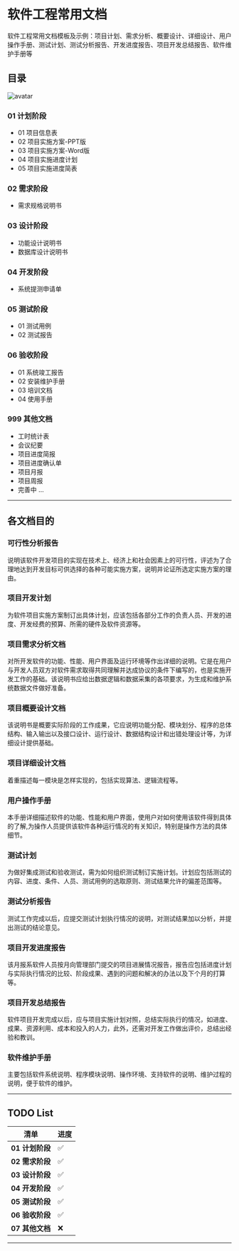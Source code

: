 # 软件工程常用文档

软件工程常用文档模板及示例：项目计划、需求分析、概要设计、详细设计、用户操作手册、测试计划、测试分析报告、开发进度报告、项目开发总结报告、软件维护手册等

## 目录

![avatar](./sp-global.png)

### 01 计划阶段

- 01 项目信息表
- 02 项目实施方案-PPT版
- 03 项目实施方案-Word版
- 04 项目实施进度计划
- 05 项目实施进度简表

### 02 需求阶段

- 需求规格说明书

### 03 设计阶段

- 功能设计说明书
- 数据库设计说明书

### 04 开发阶段

- 系统提测申请单

### 05 测试阶段

- 01 测试用例
- 02 测试报告

### 06 验收阶段

- 01 系统竣工报告
- 02 安装维护手册
- 03 培训文档
- 04 使用手册

### 999 其他文档

- 工时统计表
- 会议纪要
- 项目进度简报
- 项目进度确认单
- 项目月报
- 项目周报
- 完善中 ...

 ----

## 各文档目的

### 可行性分析报告

说明该软件开发项目的实现在技术上、经济上和社会因素上的可行性，评述为了合理地达到开发目标可供选择的各种可能实施方案，说明并论证所选定实施方案的理由。

### 项目开发计划

为软件项目实施方案制订出具体计划，应该包括各部分工作的负责人员、开发的进度、开发经费的预算、所需的硬件及软件资源等。

### 项目需求分析文档

对所开发软件的功能、性能、用户界面及运行环境等作出详细的说明。它是在用户与开发人员双方对软件需求取得共同理解并达成协议的条件下编写的，也是实施开发工作的基础。该说明书应给出数据逻辑和数据采集的各项要求，为生成和维护系统数据文件做好准备。

### 项目概要设计文档

该说明书是概要实际阶段的工作成果，它应说明功能分配、模块划分、程序的总体结构、输入输出以及接口设计、运行设计、数据结构设计和出错处理设计等，为详细设计提供基础。

### 项目详细设计文档

着重描述每一模块是怎样实现的，包括实现算法、逻辑流程等。

### 用户操作手册

本手册详细描述软件的功能、性能和用户界面，使用户对如何使用该软件得到具体的了解,为操作人员提供该软件各种运行情况的有关知识，特别是操作方法的具体细节。

### 测试计划

为做好集成测试和验收测试，需为如何组织测试制订实施计划。计划应包括测试的内容、进度、条件、人员、测试用例的选取原则、测试结果允许的偏差范围等。

### 测试分析报告

测试工作完成以后，应提交测试计划执行情况的说明，对测试结果加以分析，并提出测试的结论意见。

### 项目开发进度报告

该月报系软件人员按月向管理部门提交的项目进展情况报告，报告应包括进度计划与实际执行情况的比较、阶段成果、遇到的问题和解决的办法以及下个月的打算等。

### 项目开发总结报告

软件项目开发完成以后，应与项目实施计划对照，总结实际执行的情况，如进度、成果、资源利用、成本和投入的人力，此外，还需对开发工作做出评价，总结出经验和教训。

### 软件维护手册

主要包括软件系统说明、程序模块说明、操作环境、支持软件的说明、维护过程的说明，便于软件的维护。

----

## TODO List

  清单 | 进度
  --- | ---
  **01 计划阶段** | ✅
  **02 需求阶段** | ✅
  **03 设计阶段** | ✅
  **04 开发阶段** | ✅
  **05 测试阶段** | ✅
  **06 验收阶段** | ✅
  **07 其他文档** | ❌

----

